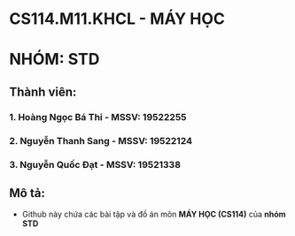 # CS114.M11.KHCL - MÁY HỌC
# NHÓM: STD
## Thành viên:
### 1. Hoàng Ngọc Bá Thi - MSSV: 19522255
### 2. Nguyễn Thanh Sang - MSSV: 19522124
### 3. Nguyễn Quốc Đạt - MSSV: 19521338

## Mô tả:
- Github này chứa các bài tập và đồ án môn **MÁY HỌC (CS114)** của **nhóm STD**
